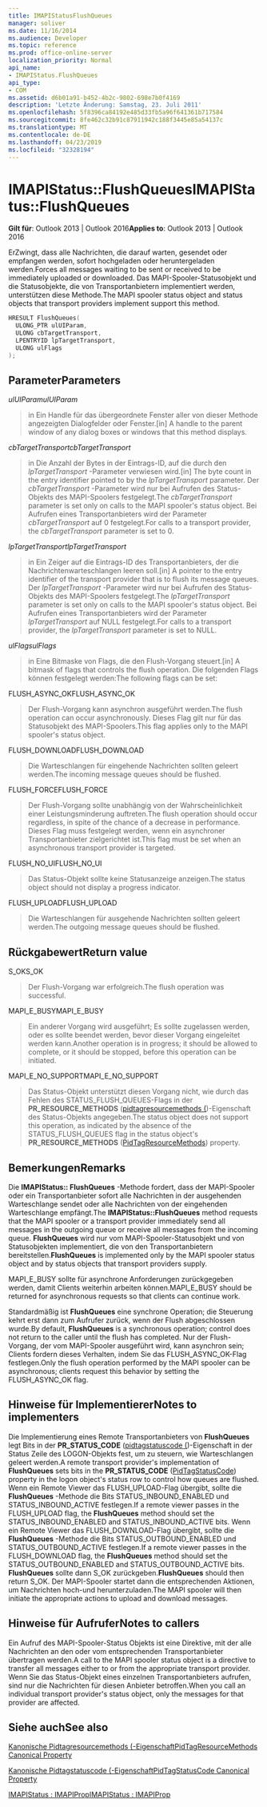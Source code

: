 ```yaml
---
title: IMAPIStatusFlushQueues
manager: soliver
ms.date: 11/16/2014
ms.audience: Developer
ms.topic: reference
ms.prod: office-online-server
localization_priority: Normal
api_name:
- IMAPIStatus.FlushQueues
api_type:
- COM
ms.assetid: d6b01a91-b452-4b2c-9802-698e7b0f4169
description: 'Letzte Änderung: Samstag, 23. Juli 2011'
ms.openlocfilehash: 5f8396ca84192e485d33fb5a96f641361b717584
ms.sourcegitcommit: 8fe462c32b91c87911942c188f3445e85a54137c
ms.translationtype: MT
ms.contentlocale: de-DE
ms.lasthandoff: 04/23/2019
ms.locfileid: "32328194"
---
```

# <a name="imapistatusflushqueues"></a><span data-ttu-id="33cb3-103">IMAPIStatus::FlushQueues</span><span class="sxs-lookup"><span data-stu-id="33cb3-103">IMAPIStatus::FlushQueues</span></span>

  
  
<span data-ttu-id="33cb3-104">**Gilt für**: Outlook 2013 | Outlook 2016</span><span class="sxs-lookup"><span data-stu-id="33cb3-104">**Applies to**: Outlook 2013 | Outlook 2016</span></span> 
  
<span data-ttu-id="33cb3-105">ErZwingt, dass alle Nachrichten, die darauf warten, gesendet oder empfangen werden, sofort hochgeladen oder heruntergeladen werden.</span><span class="sxs-lookup"><span data-stu-id="33cb3-105">Forces all messages waiting to be sent or received to be immediately uploaded or downloaded.</span></span> <span data-ttu-id="33cb3-106">Das MAPI-Spooler-Statusobjekt und die Statusobjekte, die von Transportanbietern implementiert werden, unterstützen diese Methode.</span><span class="sxs-lookup"><span data-stu-id="33cb3-106">The MAPI spooler status object and status objects that transport providers implement support this method.</span></span>
  
```cpp
HRESULT FlushQueues(
  ULONG_PTR ulUIParam,
  ULONG cbTargetTransport,
  LPENTRYID lpTargetTransport,
  ULONG ulFlags
);
```

## <a name="parameters"></a><span data-ttu-id="33cb3-107">Parameter</span><span class="sxs-lookup"><span data-stu-id="33cb3-107">Parameters</span></span>

 <span data-ttu-id="33cb3-108">_ulUIParam_</span><span class="sxs-lookup"><span data-stu-id="33cb3-108">_ulUIParam_</span></span>
  
> <span data-ttu-id="33cb3-109">in Ein Handle für das übergeordnete Fenster aller von dieser Methode angezeigten Dialogfelder oder Fenster.</span><span class="sxs-lookup"><span data-stu-id="33cb3-109">[in] A handle to the parent window of any dialog boxes or windows that this method displays.</span></span>
    
 <span data-ttu-id="33cb3-110">_cbTargetTransport_</span><span class="sxs-lookup"><span data-stu-id="33cb3-110">_cbTargetTransport_</span></span>
  
> <span data-ttu-id="33cb3-111">in Die Anzahl der Bytes in der Eintrags-ID, auf die durch den _lpTargetTransport_ -Parameter verwiesen wird.</span><span class="sxs-lookup"><span data-stu-id="33cb3-111">[in] The byte count in the entry identifier pointed to by the  _lpTargetTransport_ parameter.</span></span> <span data-ttu-id="33cb3-112">Der _cbTargetTransport_ -Parameter wird nur bei Aufrufen des Status-Objekts des MAPI-Spoolers festgelegt.</span><span class="sxs-lookup"><span data-stu-id="33cb3-112">The  _cbTargetTransport_ parameter is set only on calls to the MAPI spooler's status object.</span></span> <span data-ttu-id="33cb3-113">Bei Aufrufen eines Transportanbieters wird der Parameter _cbTargetTransport_ auf 0 festgelegt.</span><span class="sxs-lookup"><span data-stu-id="33cb3-113">For calls to a transport provider, the  _cbTargetTransport_ parameter is set to 0.</span></span> 
    
 <span data-ttu-id="33cb3-114">_lpTargetTransport_</span><span class="sxs-lookup"><span data-stu-id="33cb3-114">_lpTargetTransport_</span></span>
  
> <span data-ttu-id="33cb3-115">in Ein Zeiger auf die Eintrags-ID des Transportanbieters, der die Nachrichtenwarteschlangen leeren soll.</span><span class="sxs-lookup"><span data-stu-id="33cb3-115">[in] A pointer to the entry identifier of the transport provider that is to flush its message queues.</span></span> <span data-ttu-id="33cb3-116">Der _lpTargetTransport_ -Parameter wird nur bei Aufrufen des Status-Objekts des MAPI-Spoolers festgelegt.</span><span class="sxs-lookup"><span data-stu-id="33cb3-116">The  _lpTargetTransport_ parameter is set only on calls to the MAPI spooler's status object.</span></span> <span data-ttu-id="33cb3-117">Bei Aufrufen eines Transportanbieters wird der Parameter _lpTargetTransport_ auf NULL festgelegt.</span><span class="sxs-lookup"><span data-stu-id="33cb3-117">For calls to a transport provider, the  _lpTargetTransport_ parameter is set to NULL.</span></span> 
    
 <span data-ttu-id="33cb3-118">_ulFlags_</span><span class="sxs-lookup"><span data-stu-id="33cb3-118">_ulFlags_</span></span>
  
> <span data-ttu-id="33cb3-119">in Eine Bitmaske von Flags, die den Flush-Vorgang steuert.</span><span class="sxs-lookup"><span data-stu-id="33cb3-119">[in] A bitmask of flags that controls the flush operation.</span></span> <span data-ttu-id="33cb3-120">Die folgenden Flags können festgelegt werden:</span><span class="sxs-lookup"><span data-stu-id="33cb3-120">The following flags can be set:</span></span>
    
<span data-ttu-id="33cb3-121">FLUSH_ASYNC_OK</span><span class="sxs-lookup"><span data-stu-id="33cb3-121">FLUSH_ASYNC_OK</span></span> 
  
> <span data-ttu-id="33cb3-122">Der Flush-Vorgang kann asynchron ausgeführt werden.</span><span class="sxs-lookup"><span data-stu-id="33cb3-122">The flush operation can occur asynchronously.</span></span> <span data-ttu-id="33cb3-123">Dieses Flag gilt nur für das Statusobjekt des MAPI-Spoolers.</span><span class="sxs-lookup"><span data-stu-id="33cb3-123">This flag applies only to the MAPI spooler's status object.</span></span> 
    
<span data-ttu-id="33cb3-124">FLUSH_DOWNLOAD</span><span class="sxs-lookup"><span data-stu-id="33cb3-124">FLUSH_DOWNLOAD</span></span> 
  
> <span data-ttu-id="33cb3-125">Die Warteschlangen für eingehende Nachrichten sollten geleert werden.</span><span class="sxs-lookup"><span data-stu-id="33cb3-125">The incoming message queues should be flushed.</span></span>
    
<span data-ttu-id="33cb3-126">FLUSH_FORCE</span><span class="sxs-lookup"><span data-stu-id="33cb3-126">FLUSH_FORCE</span></span> 
  
> <span data-ttu-id="33cb3-127">Der Flush-Vorgang sollte unabhängig von der Wahrscheinlichkeit einer Leistungsminderung auftreten.</span><span class="sxs-lookup"><span data-stu-id="33cb3-127">The flush operation should occur regardless, in spite of the chance of a decrease in performance.</span></span> <span data-ttu-id="33cb3-128">Dieses Flag muss festgelegt werden, wenn ein asynchroner Transportanbieter zielgerichtet ist.</span><span class="sxs-lookup"><span data-stu-id="33cb3-128">This flag must be set when an asynchronous transport provider is targeted.</span></span>
    
<span data-ttu-id="33cb3-129">FLUSH_NO_UI</span><span class="sxs-lookup"><span data-stu-id="33cb3-129">FLUSH_NO_UI</span></span> 
  
> <span data-ttu-id="33cb3-130">Das Status-Objekt sollte keine Statusanzeige anzeigen.</span><span class="sxs-lookup"><span data-stu-id="33cb3-130">The status object should not display a progress indicator.</span></span>
    
<span data-ttu-id="33cb3-131">FLUSH_UPLOAD</span><span class="sxs-lookup"><span data-stu-id="33cb3-131">FLUSH_UPLOAD</span></span> 
  
> <span data-ttu-id="33cb3-132">Die Warteschlangen für ausgehende Nachrichten sollten geleert werden.</span><span class="sxs-lookup"><span data-stu-id="33cb3-132">The outgoing message queues should be flushed.</span></span>
    
## <a name="return-value"></a><span data-ttu-id="33cb3-133">Rückgabewert</span><span class="sxs-lookup"><span data-stu-id="33cb3-133">Return value</span></span>

<span data-ttu-id="33cb3-134">S_OK</span><span class="sxs-lookup"><span data-stu-id="33cb3-134">S_OK</span></span> 
  
> <span data-ttu-id="33cb3-135">Der Flush-Vorgang war erfolgreich.</span><span class="sxs-lookup"><span data-stu-id="33cb3-135">The flush operation was successful.</span></span>
    
<span data-ttu-id="33cb3-136">MAPI_E_BUSY</span><span class="sxs-lookup"><span data-stu-id="33cb3-136">MAPI_E_BUSY</span></span> 
  
> <span data-ttu-id="33cb3-137">Ein anderer Vorgang wird ausgeführt; Es sollte zugelassen werden, oder es sollte beendet werden, bevor dieser Vorgang eingeleitet werden kann.</span><span class="sxs-lookup"><span data-stu-id="33cb3-137">Another operation is in progress; it should be allowed to complete, or it should be stopped, before this operation can be initiated.</span></span>
    
<span data-ttu-id="33cb3-138">MAPI_E_NO_SUPPORT</span><span class="sxs-lookup"><span data-stu-id="33cb3-138">MAPI_E_NO_SUPPORT</span></span> 
  
> <span data-ttu-id="33cb3-139">Das Status-Objekt unterstützt diesen Vorgang nicht, wie durch das Fehlen des STATUS_FLUSH_QUEUES-Flags in der **PR_RESOURCE_METHODS** ([pidtagresourcemethods (](pidtagresourcemethods-canonical-property.md))-Eigenschaft des Status-Objekts angegeben.</span><span class="sxs-lookup"><span data-stu-id="33cb3-139">The status object does not support this operation, as indicated by the absence of the STATUS_FLUSH_QUEUES flag in the status object's **PR_RESOURCE_METHODS** ([PidTagResourceMethods](pidtagresourcemethods-canonical-property.md)) property.</span></span>
    
## <a name="remarks"></a><span data-ttu-id="33cb3-140">Bemerkungen</span><span class="sxs-lookup"><span data-stu-id="33cb3-140">Remarks</span></span>

<span data-ttu-id="33cb3-141">Die **IMAPIStatus:: FlushQueues** -Methode fordert, dass der MAPI-Spooler oder ein Transportanbieter sofort alle Nachrichten in der ausgehenden Warteschlange sendet oder alle Nachrichten von der eingehenden Warteschlange empfängt.</span><span class="sxs-lookup"><span data-stu-id="33cb3-141">The **IMAPIStatus::FlushQueues** method requests that the MAPI spooler or a transport provider immediately send all messages in the outgoing queue or receive all messages from the incoming queue.</span></span> <span data-ttu-id="33cb3-142">**FlushQueues** wird nur vom MAPI-Spooler-Statusobjekt und von Statusobjekten implementiert, die von den Transportanbietern bereitstellen.</span><span class="sxs-lookup"><span data-stu-id="33cb3-142">**FlushQueues** is implemented only by the MAPI spooler status object and by status objects that transport providers supply.</span></span> 
  
<span data-ttu-id="33cb3-143">MAPI_E_BUSY sollte für asynchrone Anforderungen zurückgegeben werden, damit Clients weiterhin arbeiten können.</span><span class="sxs-lookup"><span data-stu-id="33cb3-143">MAPI_E_BUSY should be returned for asynchronous requests so that clients can continue work.</span></span> 
  
<span data-ttu-id="33cb3-144">Standardmäßig ist **FlushQueues** eine synchrone Operation; die Steuerung kehrt erst dann zum Aufrufer zurück, wenn der Flush abgeschlossen wurde.</span><span class="sxs-lookup"><span data-stu-id="33cb3-144">By default, **FlushQueues** is a synchronous operation; control does not return to the caller until the flush has completed.</span></span> <span data-ttu-id="33cb3-145">Nur der Flush-Vorgang, der vom MAPI-Spooler ausgeführt wird, kann asynchron sein; Clients fordern dieses Verhalten, indem Sie das FLUSH_ASYNC_OK-Flag festlegen.</span><span class="sxs-lookup"><span data-stu-id="33cb3-145">Only the flush operation performed by the MAPI spooler can be asynchronous; clients request this behavior by setting the FLUSH_ASYNC_OK flag.</span></span> 
  
## <a name="notes-to-implementers"></a><span data-ttu-id="33cb3-146">Hinweise für Implementierer</span><span class="sxs-lookup"><span data-stu-id="33cb3-146">Notes to implementers</span></span>

<span data-ttu-id="33cb3-147">Die Implementierung eines Remote Transportanbieters von **FlushQueues** legt Bits in der **PR_STATUS_CODE** ([pidtagstatuscode (](pidtagstatuscode-canonical-property.md))-Eigenschaft in der Status Zeile des LOGON-Objekts fest, um zu steuern, wie Warteschlangen geleert werden.</span><span class="sxs-lookup"><span data-stu-id="33cb3-147">A remote transport provider's implementation of **FlushQueues** sets bits in the **PR_STATUS_CODE** ([PidTagStatusCode](pidtagstatuscode-canonical-property.md)) property in the logon object's status row to control how queues are flushed.</span></span> <span data-ttu-id="33cb3-148">Wenn ein Remote Viewer das FLUSH_UPLOAD-Flag übergibt, sollte die **FlushQueues** -Methode die Bits STATUS_INBOUND_ENABLED und STATUS_INBOUND_ACTIVE festlegen.</span><span class="sxs-lookup"><span data-stu-id="33cb3-148">If a remote viewer passes in the FLUSH_UPLOAD flag, the **FlushQueues** method should set the STATUS_INBOUND_ENABLED and STATUS_INBOUND_ACTIVE bits.</span></span> <span data-ttu-id="33cb3-149">Wenn ein Remote Viewer das FLUSH_DOWNLOAD-Flag übergibt, sollte die **FlushQueues** -Methode die Bits STATUS_OUTBOUND_ENABLED und STATUS_OUTBOUND_ACTIVE festlegen.</span><span class="sxs-lookup"><span data-stu-id="33cb3-149">If a remote viewer passes in the FLUSH_DOWNLOAD flag, the **FlushQueues** method should set the STATUS_OUTBOUND_ENABLED and STATUS_OUTBOUND_ACTIVE bits.</span></span> <span data-ttu-id="33cb3-150">**FlushQueues** sollte dann S_OK zurückgeben.</span><span class="sxs-lookup"><span data-stu-id="33cb3-150">**FlushQueues** should then return S_OK.</span></span> <span data-ttu-id="33cb3-151">Der MAPI-Spooler startet dann die entsprechenden Aktionen, um Nachrichten hoch-und herunterzuladen.</span><span class="sxs-lookup"><span data-stu-id="33cb3-151">The MAPI spooler will then initiate the appropriate actions to upload and download messages.</span></span> 
  
## <a name="notes-to-callers"></a><span data-ttu-id="33cb3-152">Hinweise für Aufrufer</span><span class="sxs-lookup"><span data-stu-id="33cb3-152">Notes to callers</span></span>

<span data-ttu-id="33cb3-153">Ein Aufruf des MAPI-Spooler-Status Objekts ist eine Direktive, mit der alle Nachrichten an den oder vom entsprechenden Transportanbieter übertragen werden.</span><span class="sxs-lookup"><span data-stu-id="33cb3-153">A call to the MAPI spooler status object is a directive to transfer all messages either to or from the appropriate transport provider.</span></span> <span data-ttu-id="33cb3-154">Wenn Sie das Status-Objekt eines einzelnen Transportanbieters aufrufen, sind nur die Nachrichten für diesen Anbieter betroffen.</span><span class="sxs-lookup"><span data-stu-id="33cb3-154">When you call an individual transport provider's status object, only the messages for that provider are affected.</span></span>
  
## <a name="see-also"></a><span data-ttu-id="33cb3-155">Siehe auch</span><span class="sxs-lookup"><span data-stu-id="33cb3-155">See also</span></span>



[<span data-ttu-id="33cb3-156">Kanonische Pidtagresourcemethods (-Eigenschaft</span><span class="sxs-lookup"><span data-stu-id="33cb3-156">PidTagResourceMethods Canonical Property</span></span>](pidtagresourcemethods-canonical-property.md)
  
[<span data-ttu-id="33cb3-157">Kanonische Pidtagstatuscode (-Eigenschaft</span><span class="sxs-lookup"><span data-stu-id="33cb3-157">PidTagStatusCode Canonical Property</span></span>](pidtagstatuscode-canonical-property.md)
  
[<span data-ttu-id="33cb3-158">IMAPIStatus : IMAPIProp</span><span class="sxs-lookup"><span data-stu-id="33cb3-158">IMAPIStatus : IMAPIProp</span></span>](imapistatusimapiprop.md)

